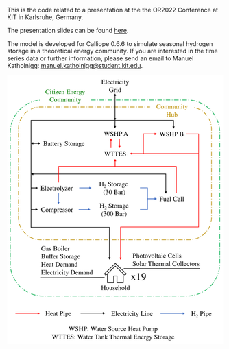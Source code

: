 This is the code related to a presentation at the the OR2022 Conference at KIT in Karlsruhe, Germany.

The presentation slides can be found [here](OR2022_Presentation.pdf).

The model is developed for Calliope 0.6.6 to simulate seasonal hydrogen storage in a theoretical energy community. If you are interested in the time series data or further information, please send an email to Manuel Katholnigg: manuel.katholnigg@student.kit.edu.

![Modeled Energy Community.](community.png)
